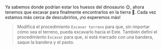 <gs-attire attire-url="https://raw.githubusercontent.com/MumukiProject/mumuki-guia-gobstones-sierra-de-las-quijadas/master/assets/attires/config_1582215334761.json"></gs-attire>

<gs-toolbox toolbox-url="https://raw.githubusercontent.com/MumukiProject/mumuki-guia-gobstones-brazos-roboticos/master/assets/toolbox_1581090983723.xml"></gs-toolbox>

Ya sabemos donde podrían estar los huesos del dinosaurio :relieved:, ahora tenemos que excavar para finalmente encontrarlos en la tierra :seedling:. Cada vez estamos más cerca de descubrirlos, ¡no esperemos más! 

> Modificá el procedimiento `Excavar terreno` para que, sin importar cómo sea el terreno, pueda excavarlo hacia el Este. También definí el procedimiento `Excavar` para que, si está marcado con una bandera, saque la bandera y el pasto. 